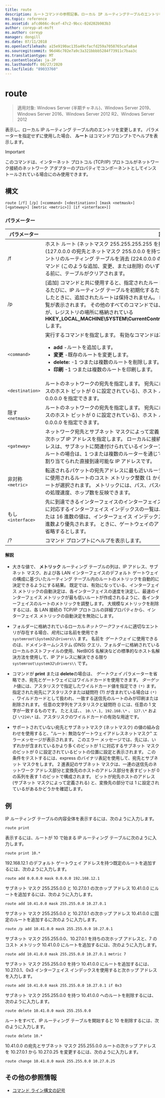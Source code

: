 ```yaml
---
title: route
description: ルートコマンドの参照記事。ローカル IP ルーティングテーブルのエントリを変更して表示します。
ms.topic: reference
ms.assetid: afcd666c-0cef-47c2-9bcc-02d202b983b3
author: coreyp-at-msft
ms.author: coreyp
manager: dongill
ms.date: 07/11/2018
ms.openlocfilehash: a15e9190ac135a49cfacfd259a7058765cafa8a4
ms.sourcegitcommit: 96d46c702e7a9c3a321bbbb5284f73911c7baa3c
ms.translationtype: MT
ms.contentlocale: ja-JP
ms.lasthandoff: 08/27/2020
ms.locfileid: "89033760"
---
```

# <a name="route"></a>route

> 適用対象: Windows Server (半期チャネル)、Windows Server 2019、Windows Server 2016、Windows Server 2012 R2、Windows Server 2012

表示し、ローカル IP ルーティング テーブル内のエントリを変更します。 パラメーターを指定せずに使用した場合、 **ルート** はコマンドプロンプトでヘルプを表示します。

> [!IMPORTANT]
> このコマンドは、インターネット プロトコル (TCP/IP) プロトコルがネットワーク接続のネットワーク アダプターのプロパティでコンポーネントとしてインストールされている場合にのみ使用できます。

## <a name="syntax"></a>構文

```
route [/f] [/p] [<command> [<destination>] [mask <netmask>] [<gateway>] [metric <metric>]] [if <interface>]]
```

### <a name="parameters"></a>パラメーター

| パラメーター | 説明 |
|--|--|
| /f | ホスト ルート (ネットマスク 255.255.255.255 を持つルート)、ループバック ネットワーク ルート (127.0.0.0 の宛先とネットマスク 255.0.0.0 を持つルート)、またはマルチキャストのルートはすべてのエントリのルーティング テーブルを消去 (224.0.0.0 の宛先とネットマスク 240.0.0.0 ルート)。 これは、コマンド (このような追加、変更、または削除) のいずれかと組み合わせて使用する場合、コマンドを実行する前に、テーブルがクリアされます。 |
| /p | [追加] コマンドと共に使用すると、指定されたルートはレジストリに追加し、TCP/IP プロトコルを起動するたびに、IP ルーティング テーブルを初期化するために使用します。 既定では、TCP/IP プロトコルを開始したときに、追加されたルートは保持されません。 印刷コマンドに使用する場合は、永続的なルートの一覧が表示されます。 その他のすべてのコマンドでは、このパラメーターは無視されます。 永続的なルートが、レジストリの場所に格納されている **HKEY_LOCAL_MACHINE\SYSTEM\CurrentControlSet\Services\Tcpip\Parameters\PersistentRoutes**します。 |
| `<command>` | 実行するコマンドを指定します。 有効なコマンドは次のとおりです。<ul><li>**add** -ルートを追加します。</li><li>**変更** -既存のルートを変更します。</li><li>**delete:** -1 つまたは複数のルートを削除します。</li><li>**印刷** -1 つまたは複数のルートを印刷します。</li></ul> |
| `<destination>` | ルートのネットワークの宛先を指定します。 宛先には、IP ネットワーク アドレスが (ネットワーク アドレスのホスト ビットが 0 に設定されている)、ホスト ルートの IP アドレスまたは既定のルートの場合は 0.0.0.0 を指定できます。 |
| 隠す `<netmask>` | ルートのネットワークの宛先を指定します。 宛先には、IP ネットワーク アドレスが (ネットワーク アドレスのホスト ビットが 0 に設定されている)、ホスト ルートの IP アドレスまたは既定のルートの場合は 0.0.0.0 を指定できます。 |
| `<gateway>` | ネットワーク宛先とサブネット マスクによって定義されたアドレスのセットが到達可能なの転送先または次ホップ IP アドレスを指定します。 ローカルに接続されたサブネット ルートの場合は、ゲートウェイ アドレスは、サブネットに関連付けられているインターフェイスに割り当てられた IP アドレスです。 リモート ルートの場合は、1 つまたは複数のルーターを通じて利用できる、ゲートウェイ アドレスは近隣ルーターに割り当てられた直接到達可能な IP アドレスです。 |
| 非対称 `<metric>` | 転送されるパケットの宛先アドレスに最も近いルーティング テーブルに複数のルートの中から選択するときに使用されるルートのコスト メトリック整数 (1 から 9999 まで) を指定します。 メトリックが最も低いルートが選択されます。 メトリックには、パス、パスの信頼性、パスのスループット、または管理プロパティの処理速度、ホップ数を反映できます。 |
| もし `<interface>` | 先に到達できるインターフェイスのインターフェイス インデックスを指定します。 インターフェイスとそれに対応するインターフェイス インデックスの一覧は、route print コマンドの表示を使用します。 10 進数または 16 進数の値は、インターフェイス インデックスを使用することができます。 16 進値は、0 x で 16 進数より優先されます。 ときに、ゲートウェイのアドレスからインターフェイスを決定するパラメーターを省略するとします。 |
| /? | コマンド プロンプトにヘルプを表示します。 |

#### <a name="remarks"></a>解説

- 大きな値で、 **メトリック** ルーティング テーブルの列は、IP アドレス、サブネット マスク、および各 LAN インターフェイスのデフォルト ゲートウェイの構成に基づいたルーティング テーブル内のルートのメトリックを自動的に決定できるようにする結果。 既定では、有効になっている、インターフェイス メトリックの自動決定は、各インターフェイスの速度を決定し、最速のインターフェイス メトリックが最も低いルートが作成されるように、各インターフェイスのルートのメトリックを調整します。 大規模なメトリックを削除するには、各 LAN 接続の TCP/IP プロトコルの詳細プロパティから、インターフェイス メトリックの自動決定を無効にします。

- フォルダーに格納されているローカル*ネットワーク*ファイルに適切なエントリが存在する場合、*宛先*には名前を使用でき `systemroot\System32\Drivers\\` ます。 名前を *ゲートウェイ* に使用できるのは、ドメインネームシステム (DNS) クエリ、フォルダーに格納されているローカルホストファイルの使用、NetBIOS 名解決などの標準的なホスト名解決方法を使用して、IP アドレスに解決できる限り `systemroot\system32\drivers\\` です。

- コマンドが **print** または **delete**の場合は、 *ゲートウェイ* パラメーターを省略でき、宛先とゲートウェイにはワイルドカードを使用できます。 *ターゲット*値には、アスタリスクで指定したワイルドカード値を指定でき `(*)` ます。 指定された宛先にアスタリスクまたは疑問符 (?) が含まれている場合は `(*)` 、ワイルドカードとして扱われ、一致する送信先のルートのみが印刷または削除されます。 任意の文字列をアスタリスクと疑問符 () には、任意の 1 文字が一致するものです。 たとえば、、 `10.\*.1, 192.168.\*` 、 `127.\*` および `\*224\*` は、アスタリスクのワイルドカードの有効な用途です。

- サポートされていない宛先とサブネットマスク (ネットマスク) の値の組み合わせを使用すると、"ルート: 無効なゲートウェイアドレスネットマスク" エラーメッセージが表示されます。 このエラー メッセージでは、先には、いずれかが含まれているかより多くのビットが 1 に対応するサブネット マスクのビットが 0 に設定されているビットの位置に設定と表示されます。 この条件をテストするには、express のバイナリ表記を使用して、宛先とサブネット マスクをします。 2 進表記のサブネット マスクは、一連の送信先のネットワーク アドレス部分と変換先のホストのアドレス部分を表すビットが 0 の系列を表す 1 のビットで構成されます。 ビットが宛先ホストのアドレス (サブネット マスクによって定義される) と、変換先の部分では 1 に設定されているがあるかどうかを確認します。

## <a name="examples"></a>例

IP ルーティング テーブルの内容全体を表示するには、次のように入力します。

```
route print
```

表示するには、ルートが 10 で始まる IP ルーティング テーブルに次のように入力します。

```
route print 10.*
```

192.168.12.1 のデフォルト ゲートウェイ アドレスを持つ既定のルートを追加するには、次のように入力します。

```
route add 0.0.0.0 mask 0.0.0.0 192.168.12.1
```

サブネット マスク 255.255.0.0 と 10.27.0.1 の次ホップ アドレス 10.41.0.0 にルートを追加するには、次のように入力します。

```
route add 10.41.0.0 mask 255.255.0.0 10.27.0.1
```

サブネット マスク 255.255.0.0 と 10.27.0.1 の次ホップ アドレス 10.41.0.0 に固定のルートを追加するに次のように入力します。

```
route /p add 10.41.0.0 mask 255.255.0.0 10.27.0.1
```

サブネット マスク 255.255.0.0、10.27.0.1 を持ちの次ホップ アドレスと、7 のコスト メトリック 10.41.0.0 にルートを追加するには、次のように入力します。

```
route add 10.41.0.0 mask 255.255.0.0 10.27.0.1 metric 7
```

サブネット マスク 255.255.0.0 を持つ 10.41.0.0 にルートを追加するには、10.27.0.1、0x3 インターフェイス インデックスを使用すると次ホップ アドレスを入力します。

```
route add 10.41.0.0 mask 255.255.0.0 10.27.0.1 if 0x3
```

サブネット マスク 255.255.0.0 を持つ 10.41.0.0 へのルートを削除するには、次のように入力します。

```
route delete 10.41.0.0 mask 255.255.0.0
```

ルートをすべて、IP ルーティング テーブルを開始すると 10 を削除するには、次のように入力します。

```
route delete 10.*
```

10.41.0.0 の宛先とサブネット マスク 255.255.0.0 ルートの次ホップ アドレスを 10.27.0.1 から 10.27.0.25 を変更するには、次のように入力します。

```
route change 10.41.0.0 mask 255.255.0.0 10.27.0.25
```

## <a name="additional-references"></a>その他の参照情報

- [コマンド ライン構文の記号](command-line-syntax-key.md)
